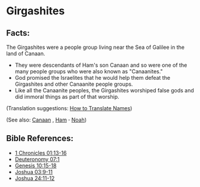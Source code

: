 # Girgashites #

## Facts: ##

The Girgashites were a people group living near the Sea of Galilee in the land of Canaan. 

* They were descendants of Ham's son Canaan and so were one of the many people groups who were also known as "Canaanites."
* God promised the Israelites that he would help them defeat the Girgashites and other Canaanite people groups.
* Like all the Canaanite peoples, the Girgashites worshiped false gods and did immoral things as part of that worship.

(Translation suggestions: [How to Translate Names](https://git.door43.org/Door43/en-ta-translate-vol1/src/master/content/translate_names.md))

(See also: [Canaan](../other/canaan.md) , [Ham](../other/ham.md) **·** [Noah](../other/noah.md))

## Bible References: ##

* [1 Chronicles 01:13-16](https://door43.org/en/bible/notes/1ch/01/13)
* [Deuteronomy 07:1](https://door43.org/en/bible/notes/deu/07/01)
* [Genesis 10:15-18](https://door43.org/en/bible/notes/gen/10/15)
* [Joshua 03:9-11](https://door43.org/en/bible/notes/jos/03/09)
* [Joshua 24:11-12](https://door43.org/en/bible/notes/jos/24/11)

